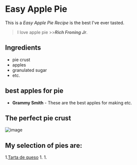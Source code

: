 # Easy Apple Pie

This is a *Easy Apple Pie Recipe* is the best I've ever tasted.

> I love apple pie
    >>***Rich Froning Jr***.

## Ingredients

- pie crust
- apples
- granulated sugar 
- etc.

## best apples  for pie

- **Grammy Smith** - These are the best apples for making etc.

## The perfect pie crust

![image](/Unidade%201%20/Captura%20de%20pantalla%202024-11-17%20a%20las%2016.30.20.png)

## My selection of pies are:

1.[Tarta de queso](www.tartarica.com)
1.
1.

